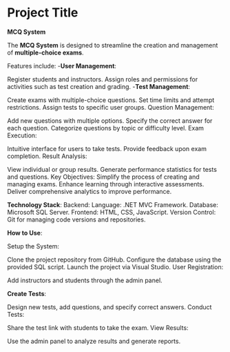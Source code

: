 # Project Title

**MCQ System**

The **MCQ System** is designed to streamline the creation and management of **multiple-choice exams**. 

Features include:
-**User Management**:

Register students and instructors.
Assign roles and permissions for activities such as test creation and grading.
-**Test Management**:

Create exams with multiple-choice questions.
Set time limits and attempt restrictions.
Assign tests to specific user groups.
Question Management:

Add new questions with multiple options.
Specify the correct answer for each question.
Categorize questions by topic or difficulty level.
Exam Execution:

Intuitive interface for users to take tests.
Provide feedback upon exam completion.
Result Analysis:

View individual or group results.
Generate performance statistics for tests and questions.
Key Objectives:
Simplify the process of creating and managing exams.
Enhance learning through interactive assessments.
Deliver comprehensive analytics to improve performance.

**Technology Stack**:
Backend:
Language: .NET MVC Framework.
Database: Microsoft SQL Server.
Frontend: HTML, CSS, JavaScript.
Version Control: Git for managing code versions and repositories.

**How to Use**:

Setup the System:

Clone the project repository from GitHub.
Configure the database using the provided SQL script.
Launch the project via Visual Studio.
User Registration:

Add instructors and students through the admin panel.

**Create Tests**:

Design new tests, add questions, and specify correct answers.
Conduct Tests:

Share the test link with students to take the exam.
View Results:

Use the admin panel to analyze results and generate reports.
